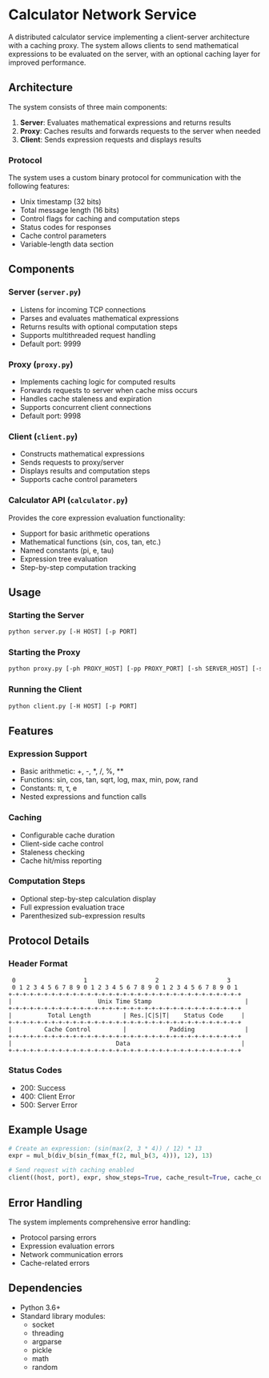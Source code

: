 # Calculator Network Service

A distributed calculator service implementing a client-server architecture with a caching proxy. The system allows clients to send mathematical expressions to be evaluated on the server, with an optional caching layer for improved performance.

## Architecture

The system consists of three main components:

1. **Server**: Evaluates mathematical expressions and returns results
2. **Proxy**: Caches results and forwards requests to the server when needed
3. **Client**: Sends expression requests and displays results

### Protocol

The system uses a custom binary protocol for communication with the following features:
- Unix timestamp (32 bits)
- Total message length (16 bits)
- Control flags for caching and computation steps
- Status codes for responses
- Cache control parameters
- Variable-length data section

## Components

### Server (`server.py`)
- Listens for incoming TCP connections
- Parses and evaluates mathematical expressions
- Returns results with optional computation steps
- Supports multithreaded request handling
- Default port: 9999

### Proxy (`proxy.py`)
- Implements caching logic for computed results
- Forwards requests to server when cache miss occurs
- Handles cache staleness and expiration
- Supports concurrent client connections
- Default port: 9998

### Client (`client.py`)
- Constructs mathematical expressions
- Sends requests to proxy/server
- Displays results and computation steps
- Supports cache control parameters

### Calculator API (`calculator.py`)
Provides the core expression evaluation functionality:
- Support for basic arithmetic operations
- Mathematical functions (sin, cos, tan, etc.)
- Named constants (pi, e, tau)
- Expression tree evaluation
- Step-by-step computation tracking

## Usage

### Starting the Server
```bash
python server.py [-H HOST] [-p PORT]
```

### Starting the Proxy
```bash
python proxy.py [-ph PROXY_HOST] [-pp PROXY_PORT] [-sh SERVER_HOST] [-sp SERVER_PORT]
```

### Running the Client
```bash
python client.py [-H HOST] [-p PORT]
```

## Features

### Expression Support
- Basic arithmetic: +, -, *, /, %, **
- Functions: sin, cos, tan, sqrt, log, max, min, pow, rand
- Constants: π, τ, e
- Nested expressions and function calls

### Caching
- Configurable cache duration
- Client-side cache control
- Staleness checking
- Cache hit/miss reporting

### Computation Steps
- Optional step-by-step calculation display
- Full expression evaluation trace
- Parenthesized sub-expression results

## Protocol Details

### Header Format
```
 0                   1                   2                   3
 0 1 2 3 4 5 6 7 8 9 0 1 2 3 4 5 6 7 8 9 0 1 2 3 4 5 6 7 8 9 0 1
+-+-+-+-+-+-+-+-+-+-+-+-+-+-+-+-+-+-+-+-+-+-+-+-+-+-+-+-+-+-+-+-+
|                        Unix Time Stamp                          |
+-+-+-+-+-+-+-+-+-+-+-+-+-+-+-+-+-+-+-+-+-+-+-+-+-+-+-+-+-+-+-+-+
|          Total Length         | Res.|C|S|T|    Status Code     |
+-+-+-+-+-+-+-+-+-+-+-+-+-+-+-+-+-+-+-+-+-+-+-+-+-+-+-+-+-+-+-+-+
|         Cache Control         |            Padding              |
+-+-+-+-+-+-+-+-+-+-+-+-+-+-+-+-+-+-+-+-+-+-+-+-+-+-+-+-+-+-+-+-+
|                             Data                               |
+-+-+-+-+-+-+-+-+-+-+-+-+-+-+-+-+-+-+-+-+-+-+-+-+-+-+-+-+-+-+-+-+
```

### Status Codes
- 200: Success
- 400: Client Error
- 500: Server Error

## Example Usage

```python
# Create an expression: (sin(max(2, 3 * 4)) / 12) * 13
expr = mul_b(div_b(sin_f(max_f(2, mul_b(3, 4))), 12), 13)

# Send request with caching enabled
client((host, port), expr, show_steps=True, cache_result=True, cache_control=120)
```

## Error Handling

The system implements comprehensive error handling:
- Protocol parsing errors
- Expression evaluation errors
- Network communication errors
- Cache-related errors

## Dependencies

- Python 3.6+
- Standard library modules:
  - socket
  - threading
  - argparse
  - pickle
  - math
  - random
